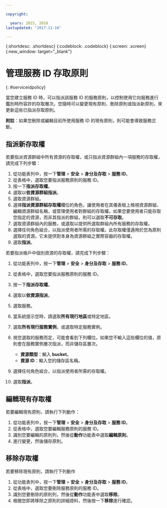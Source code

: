 ```yaml
---

copyright:

  years: 2015, 2018
lastupdated: "2017-11-16"

---
```


{:shortdesc: .shortdesc}
{:codeblock: .codeblock}
{:screen: .screen}
{:new_window: target="_blank"}

# 管理服務 ID 存取原則
{: #serviceidpolicy}

當您建立服務 ID 時，可以指派該服務 ID 的服務原則，以控制使用它向服務進行鑑別時所容許的存取層次。您隨時可以變更現有原則、刪除原則或指派新原則，來更新這些已指派存取原則。

**附註**：如果您刪除或編輯目前所使用服務 ID 的現有原則，則可能會導致服務岔斷。

## 指派新存取權

若要指派資源群組中所有資源的存取權，或只指派資源群組內一項服務的存取權，請完成下列步驟：

1. 從功能表列中，按一下**管理** &gt; **安全** &gt; **身分及存取** &gt; **服務 ID**。
2. 從表格中，選取您要指派服務原則的服務 ID。
3. 按一下**指派存取權**。
4. 選取以**依資源群組指派**。
5. 選取資源群組。
6. 選擇**指派資源群組存取權**欄位的角色，讓使用者在其儀表板上檢視資源群組、編輯資源群組名稱，或管理使用者對群組的存取權。如果您要使用者只能存取您指定的資源，而非其指派的群組，則可以選取**不可存取**。
7. 選取資源群組內的服務，或選取以提供所選取群組內所有服務的存取權。
8. 選擇任何角色組合，以指派使用者所需的存取權。此存取權僅適用於您為原則選取的資源。它未提供對本身為資源群組之實際容器的存取權。
9. 選取**指派**。

若要指派帳戶中個別資源的存取權，請完成下列步驟：

1. 從功能表列中，按一下**管理** &gt; **安全** &gt; **身分及存取** &gt; **服務 ID**。
2. 從表格中，選取您要指派服務原則的服務 ID。
3. 按一下**指派存取權**。
4. 選取以**依資源指派**。
5. 選取服務。
6. 當系統提示您時，請選取**所有現行地區**或特定地區。

7. 選取**所有現行服務實例**，或選取特定服務實例。
8. 視您選取的服務而定，可能會看到下列欄位。如果您不輸入這些欄位的值，原則會在服務實例層次指派，而非儲存區層次。
    * **資源類型**：輸入 **bucket**。
    * **資源 ID**：輸入您的儲存區名稱。
9. 選擇任何角色組合，以指派使用者所需的存取權。
10. 選取**指派**。



## 編輯現有存取權

若要編輯現有原則，請執行下列動作：

1. 從功能表列中，按一下**管理** &gt; **安全** &gt; **身分及存取** &gt; **服務 ID**。
2. 從表格中，選取您要編輯服務原則的服務 ID。
3. 識別您要編輯的原則列，然後從**動作**功能表中選取**編輯原則**。
4. 進行變更，然後儲存原則。

## 移除存取權

若要移除現有原則，請執行下列動作

1. 從功能表列中，按一下**管理** &gt; **安全** &gt; **身分及存取** &gt; **服務 ID**。
2. 從表格中，選取您要刪除服務原則的服務 ID。
3. 識別您要刪除的原則列，然後從**動作**功能表中選取**移除**。
4. 檢閱您即將移除之原則的詳細資料，然後按一下**移除**進行確認。
